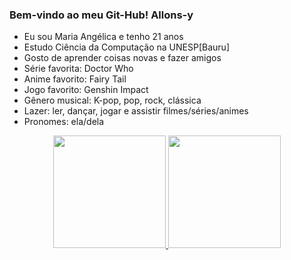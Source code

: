 ### Bem-vindo ao meu Git-Hub! Allons-y

- Eu sou Maria Angélica e tenho 21 anos
- Estudo Ciência da Computação na UNESP[Bauru]
- Gosto de aprender coisas novas e fazer amigos
- Série favorita: Doctor Who
- Anime favorito: Fairy Tail
- Jogo favorito: Genshin Impact
- Gênero musical: K-pop, pop, rock, clássica
- Lazer: ler, dançar, jogar e assistir filmes/séries/animes
- Pronomes: ela/dela

<!-- Status git-hub e linguagens mais usadas -->
<div align="center">
  <a href="https://github.com/MarryAngel">
  <img height="180em" src="https://github-readme-stats.vercel.app/api?username=MarryAngel&show_icons=true&theme=tokyonight&include_all_commits=true&count_private=true"/>
  <img height="180em" src="https://github-readme-stats.vercel.app/api/top-langs/?username=MarryAngel&layout=compact&langs_count=7&theme=tokyonight"/>
</div>
  
 ##
  
